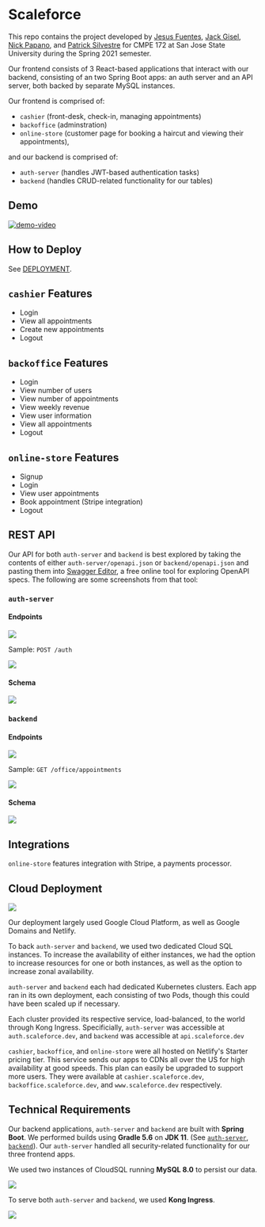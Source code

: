 # Scaleforce

This repo contains the project developed by [Jesus
Fuentes](https://github.com/jefuentesnava), [Jack
Gisel](https://github.com/jackgisel), [Nick
Papano](https://github.com/npapano42), and [Patrick
Silvestre](https://github.com/pjsilvestre) for CMPE 172 at San Jose State
University during the Spring 2021 semester.

Our frontend consists of 3 React-based applications that interact with our
backend, consisting of an two Spring Boot apps: an auth server and an API
server, both backed by separate MySQL instances.

Our frontend is comprised of:

- `cashier` (front-desk, check-in, managing appointments)
- `backoffice` (adminstration)
- `online-store` (customer page for booking a haircut and viewing their
  appointments),

and our backend is comprised of:

- `auth-server` (handles JWT-based authentication tasks)
- `backend` (handles CRUD-related functionality for our tables)

## Demo

[![demo-video](https://img.youtube.com/vi/U9UvwEexSOw/0.jpg)](https://www.youtube.com/watch?v=U9UvwEexSOw)

## How to Deploy

See
[DEPLOYMENT](https://github.com/nguyensjsu/sp21-172-scaleforce/blob/main/DEPLOYMENT.md).

## `cashier` Features

- Login
- View all appointments
- Create new appointments
- Logout

## `backoffice` Features

- Login
- View number of users
- View number of appointments
- View weekly revenue
- View user information
- View all appointments
- Logout

## `online-store` Features

- Signup
- Login
- View user appointments
- Book appointment (Stripe integration)
- Logout

## REST API

Our API for both `auth-server` and `backend` is best explored by taking the
contents of either `auth-server/openapi.json` or `backend/openapi.json` and
pasting them into [Swagger Editor](https://editor.swagger.io/), a free online
tool for exploring OpenAPI specs. The following are some screenshots from that
tool:

### `auth-server`

#### Endpoints

![](./images/swagger-auth-server-endpoints.png)

Sample: `POST /auth`

![](./images/swagger-auth-server-sample.png)

#### Schema

![](./images/swagger-auth-server-schema.png)


### `backend`

#### Endpoints

![](./images/swagger-backend-endpoints.png)

Sample: `GET /office/appointments`

![](./images/swagger-backend-sample.png)

#### Schema

![](./images/swagger-backend-schema.png)

## Integrations

`online-store` features integration with Stripe, a payments processor.

## Cloud Deployment

![](./images/scaleforce.png)

Our deployment largely used Google Cloud Platform, as well as Google Domains and
Netlify.

To back `auth-server` and `backend`, we used two dedicated Cloud SQL instances.
To increase the availability of either instances, we had the option to increase
resources for one or both instances, as well as the option to increase zonal
availability.

`auth-server` and `backend` each had dedicated Kubernetes clusters. Each app
ran in its own deployment, each consisting of two Pods, though this could have been
scaled up if necessary.

Each cluster provided its respective service, load-balanced, to the world
through Kong Ingress. Specificially, `auth-server` was accessible at
`auth.scaleforce.dev`, and `backend` was accessible at `api.scaleforce.dev`

`cashier`, `backoffice`, and `online-store` were all hosted on Netlify's Starter
pricing tier. This service sends our apps to CDNs all over the US for high
availability at good speeds. This plan can easily be upgraded to support more
users. They were available at `cashier.scaleforce.dev`,
`backoffice.scaleforce.dev`, and `www.scaleforce.dev` respectively.

## Technical Requirements

Our backend applications, `auth-server` and `backend` are built with **Spring
Boot**. We performed builds using **Gradle 5.6** on **JDK 11**. (See
[`auth-server`](https://github.com/nguyensjsu/sp21-172-scaleforce/tree/main/auth-server),
[`backend`](https://github.com/nguyensjsu/sp21-172-scaleforce/tree/main/backend)).
Our `auth-server` handled all security-related functionality for our three
frontend apps.

We used two instances of CloudSQL running **MySQL 8.0** to persist our data.

![](./images/cloud-sql.png)

To serve both `auth-server` and `backend`, we used **Kong Ingress**.

![](./images/kong-ingress.png)
